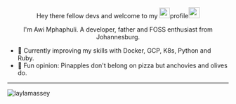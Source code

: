 <div align="center">
Hey there fellow devs and welcome to my <img src="https://img.icons8.com/color/96/000000/github--v1.png" height="24"/>profile<img src="https://media.giphy.com/media/hvRJCLFzcasrR4ia7z/giphy.gif" width="25px">

I'm Awi Mphaphuli. A developer, father and FOSS enthusiast from Johannesburg.
</div>

- 🧠 Currently improving my skills with Docker, GCP, K8s, Python and Ruby.
- 🍕 Fun opinion: Pinapples don't belong on pizza but anchovies and olives do.

<!--
```python
class Adoubleyoueye:
    def __init__(self):
        self.username = 'adoubleyoueye'
        self.quotes = 'It works in my container',
        self.code = {
            'frontend': ['HTML', 'CSS', 'JavaScript', 'ReactJS', 'Boostrap'],
            'backend': ['Python'],
            'database': ['PostgreSQL', 'MySQL', 'SQLite3', 'Mongo DB'],
            'devops': ['Linux', 'Git', 'Docker']
        }

    def __str__(self):
        return self.username

if __name__ == '__main__':
    me = Adoubleyoueye()
```

<div align="center">
<figure><img src="https://imgs.xkcd.com/comics/python.png" alt="python" style="width:10px"><figcaption><b><br>Source:<a href="https://xkcd.com/353/">xkcd</a></b></figcaption></figure>
</div>
-->
---
<img src="https://komarev.com/ghpvc/?username=adoubleyoueye&label=Profile%20views&color=0e75b6&style=flat" alt="laylamassey" />
